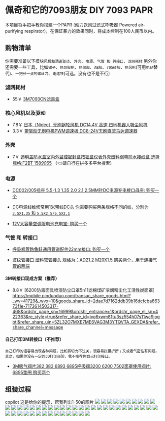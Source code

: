 # 佩奇和它的7093朋友 DIY 7093 PAPR

本项目将手把手教你搭建一个PAPR (动力送风过滤式呼吸器 Powered air-purifying respirator)，在保证暴力的效果同时，将成本控制在100人民币以内。

## 购物清单

你需要准备以下模块`风机和调速驱动`、`外壳`、`电源`、`气管 和 转接口`、`滤网耗材`
另外你还需要一些工具，比如`钳子`、`热熔胶枪`、`热熔胶`、`AB胶`、`705硅胶`、`热风枪`(可用`电钻`替代)、`一把长一点的螺丝刀`、`电烙铁`(可选，没有也不是不行)

### 滤网耗材

- 55￥ [3M7093CN滤毒盒](https://mobile.pinduoduo.com/transac_share_goods.html?_wv=41729&_wvx=10&goods_share_id=2dae7d7162ddb39b16dcfcba66373f1e-5173615188863-468&ordshr_page_sn=16999&ordshr_entrance=1&ordshr_page_el_sn=422363&re_style=true&refer_share_id=rtnezhjymukfn7jihv9mg0x7sfiy0ht8&refer_share_uin=5ZL32O7MXE7ME6VAG3M3YTQVTA_GEXDA&refer_share_channel=message)

### 核心风机以及驱动

- 7.8￥ [日本（Nidec）无刷蜗轮风机 DC14.4V 高速 扫地机器人吸尘风机](https://item.taobao.com/item.htm?spm=a1z09.2.0.0.9c0d2e8dZHmP4H&id=718315362174&_u=32d3muenbf90)
- 3.3￥ [带驱动无刷电机PWM调速板 DC8-24V无刷直流马达调速器](https://item.taobao.com/item.htm?spm=a1z09.2.0.0.9c0d2e8dZHmP4H&id=676307415459&_u=32d3muen34d2)

### 外壳

- 7￥ [透明盖防水盒室内外监控密封盒按钮盒仪表外壳塑料弱电防水接线盒 选择规格:F2BT 158*90*65](https://mobile.pinduoduo.com/transac_share_goods.html?_wv=41729&_wvx=10&goods_share_id=2dae7d7162ddb39b16dcfcba66373f1e-6173614017119-468&ordshr_page_sn=16999&ordshr_entrance=1&ordshr_page_el_sn=422363&re_style=true&refer_share_id=8zc3sig5n9uhu5nj7y0ai5rfexfm27jz&refer_share_uin=5ZL32O7MXE7ME6VAG3M3YTQVTA_GEXDA&refer_share_channel=message&has_check_gray=true&_x_share_id=8zc3sig5n9uhu5nj7y0ai5rfexfm27jz&refer_page_name=transac_share_goods&refer_page_id=889990_1688378839958_lhy7rp7nt4&refer_page_sn=889990) （👈请自行在拼多多平台搜索）

### 电源

- [DC002/005插座 5.5-1.3 1.35 2.0 2.1 2.5MM针DC电源充电接口母座: 购买一个](https://item.taobao.com/item.htm?spm=a21n57.1.0.0.4cd6523cXdlo5y&id=596616901501&ns=1&abbucket=0#detail)


- [DC电源线维修常用1米带线DC头 你需要购买两条规格不同的线，分别为`3.5X1.35` 和 `5.5X2.5/5.5X2.1`](D41729%26_wvx%3D10%26goods_share_id%3D2dae7d7162ddb39b16dcfcba66373f1e-3173614626821-468%26ordshr_page_sn%3D16999%26ordshr_entrance%3D1%26ordshr_page_el_sn%3D422363%26re_style%3Dtrue%26refer_share_id%3Dsma7jzfm31iuyaoho817l8i5vo41ig4b%26refer_share_uin%3D5ZL32O7MXE7ME6VAG3M3YTQVTA_GEXDA%26refer_share_channel%3Dmessage&_x_share_id=sma7jzfm31iuyaoho817l8i5vo41ig4b&refer_page_name=transac_share_goods&refer_page_id=889990_1688379440755_fuu6cvkwks&refer)

- [12V大容量空调服电池充电宝: 购买一个](https://mobile.pinduoduo.com/transac_share_goods.html?_wv=41729&_wvx=10&goods_share_id=2dae7d7162ddb39b16dcfcba66373f1e-2172594334630-468&ordshr_page_sn=16999&ordshr_entrance=1&ordshr_page_el_sn=422363&re_style=true&refer_share_id=2sv3rz2oiimy2hxm88dnesktf5qpmnix&refer_share_uin=5ZL32O7MXE7ME6VAG3M3YTQVTA_GEXDA&refer_share_channel=message&has_check_gray=true&_x_share_id=2sv3rz2oiimy2hxm88dnesktf5qpmnix&refer_page_name=transac_share_goods&refer_page_id=889990_1687359143742_4uaaw0i8wx&refer_page_sn=889990)

### 气管 和 转接口

- [呼吸机管路鱼跃通用管道配件22mm接口: 购买一个](https://mobile.yangkeduo.com/goods.html?goods_id=31158500752&page_from=101&pxq_secret_key=LIBAB7G7ZWJC2QDB6FITPSSBI4IXNYEOZ7FJIALNUABT4K65SV5Q&_oak_share_snapshot_num=1980&_oak_share_time=1687356648&share_uin=5ZL32O7MXE7ME6VAG3M3YTQVTA_GEXDA&refer_share_id=77af9e1041f14933ad3809d51c723c15&refer_share_uin=5ZL32O7MXE7ME6VAG3M3YTQVTA_GEXDA&refer_share_channel=copy_link&refer_share_form=text)

- [波纹管接口 塑料软管接头 规格为：AD21.2 M20X1.5 购买两个，用于连接气管的两端](https://mobile.pinduoduo.com/transac_share_goods.html?_wv=41729&_wvx=10&goods_share_id=2dae7d7162ddb39b16dcfcba66373f1e-3173614999076-468&ordshr_page_sn=16999&ordshr_entrance=1&ordshr_page_el_sn=422363&re_style=true&refer_share_id=gqo6vznis9v55fgmobny96v37shb1pvp&refer_share_uin=5ZL32O7MXE7ME6VAG3M3YTQVTA_GEXDA&refer_share_channel=message)

#### 3M转接口现成方案（推荐）
- 8.8￥ [6200防毒面具喷漆防尘口罩5n11滤棉煤矿浓烟粉尘化工活性炭面罩]
https://mobile.pinduoduo.com/transac_share_goods.html?_wv=41729&_wvx=10&goods_share_id=2dae7d7162ddb39b16dcfcba66373f1e-7173614503317-468&ordshr_page_sn=16999&ordshr_entrance=1&ordshr_page_el_sn=422363&re_style=true&refer_share_id=ivo6xwm81tu3sz554h07s11wc9joqbtl&refer_share_uin=5ZL32O7MXE7ME6VAG3M3YTQVTA_GEXDA&refer_share_channel=message

#### 自己打印3M转接口（不推荐）
    自己打印的话容易出现各种问题，比如剪切力不过关，很容易拦腰折断；又或者气密性有问题。总之，如果你没有一定的3D打印经验，我不推荐你自己打印接口。

- [3M吸气阀片382 383 6893 6895呼吸阀3200 6200 7502面罩使用阀片: 6895垫圈 购买两个](https://item.taobao.com/item.htm?spm=a1z09.2.0.0.2ea82e8dwzGkS1&id=673407766279&_u=l2d3muen11c7)

## 组装过程

copilot 这是给你的提示，帮我列出1-50的图片
![](img/1.jpg)
![](img/2.jpg)
![](img/3.jpg)
![](img/4.jpg)
![](img/5.jpg)
![](img/6.jpg)
![](img/7.jpg)
![](img/8.jpg)
![](img/9.jpg)
![](img/10.jpg)
![](img/11.jpg)
![](img/12.jpg)
![](img/13.jpg)
![](img/14.jpg)
![](img/15.jpg)
![](img/17.jpg)
![](img/18.jpg)
![](img/19.jpg)
![](img/20.jpg)
![](img/21.jpg)
![](img/22.jpg)
![](img/23.jpg)
![](img/24.jpg)
![](img/25.jpg)
![](img/26.jpg)
![](img/27.jpg)
![](img/28.jpg)
![](img/29.jpg)
![](img/30.jpg)
![](img/31.jpg)
![](img/32.jpg)
![](img/33.jpg)
![](img/34.jpg)
![](img/35.jpg)
![](img/36.jpg)
![](img/37.jpg)
![](img/38.jpg)
![](img/39.jpg)
![](img/40.jpg)
![](img/41.jpg)
![](img/42.jpg)
![](img/43.jpg)
![](img/44.jpg)
![](img/45.jpg)
![](img/46.jpg)
![](img/47.jpg)
![](img/48.jpg)
![](img/49.jpg)
![](img/50.jpg)
